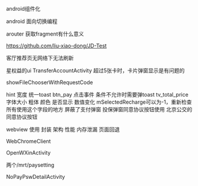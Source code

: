 android组件化

android 面向切换编程

arouter 获取fragment有什么意义

https://github.com/liu-xiao-dong/JD-Test



客厅推荐页无网络下无法刷新

星权益的ui
TransferAccountActivity 超过5张卡时，卡片弹窗显示是有问题的

showFileChooserWithRequestCode



  hint 宽度
  统一toast
  btn_pay 点击事件 条件不允许时需要弹toast
  tv_total_price 字体大小 粗体 颜色 是否显示 数值变化
  mSelectedRecharge可以为-1，重新检查所有使用这个字段的地方
  屏蔽了支付弹窗
  投保弹窗同意协议按钮使用 北京公交的同意协议按钮





webview 使用 封装 架构 性能 内存泄漏 页面回退

WebChromeClient



OpenWXinActivity

两个/mrt/paysetting

NoPayPswDetailActivity